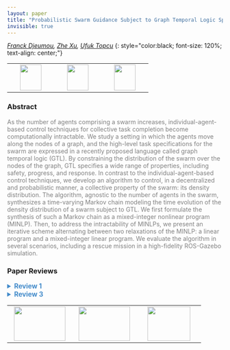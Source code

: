 ```yaml
---
layout: paper
title: "Probabilistic Swarm Guidance Subject to Graph Temporal Logic Specifications"
invisible: true
---
```

*[Franck Djeumou](http://), [Zhe Xu](http://), [Ufuk Topcu](http://www.ae.utexas.edu/facultysites/topcu/wiki/index.php/Main_Page)*
{: style="color:black; font-size: 120%; text-align: center;"}

<table width="40%"> <tr>
<td style="width: 20%; text-align: center;"><a href="http://www.roboticsproceedings.org/rss16/p058.pdf"><img src="{{ site.baseurl }}/images/paper_link.png"
width = "50"  height = "60"/> </a> </td>

<td style="width: 20%; text-align: center;"><a href="https://www.dropbox.com/home/RSS%20Video"><img src="{{ site.baseurl }}/images/video_link.png"
width = "50"  height = "60"/> </a> </td>

<td style="width: 20%; text-align: center;"><a href="https://github.com/u-t-autonomous/RSS2020_SwarmControlGTL.git"><img src="{{ site.baseurl }}/images/software_link.png"
width = "50"  height = "60"/> </a> </td>

</tr></table>

### Abstract
<html><p style="color:gray; font-size: 100%; text-align: justified;">
As the number of agents comprising a swarm increases, individual-agent-based control techniques for collective task completion become computationally intractable. We study a setting in which the agents move along the nodes of a graph, and the high-level task specifications for the swarm are expressed in a recently proposed language called graph temporal logic (GTL). By constraining the distribution of the swarm over the nodes of the graph, GTL specifies a wide range of properties, including safety, progress, and response. In contrast to the individual-agent-based control techniques, we develop an algorithm to control, in a decentralized and probabilistic manner, a collective property of the swarm: its density distribution. The algorithm, agnostic to the number of agents in the swarm, synthesizes a time-varying Markov chain modeling the time evolution of the density distribution of a swarm subject to GTL. We first formulate the synthesis of such a Markov chain as a mixed-integer nonlinear program (MINLP). Then, to address the intractability of MINLPs, we present an iterative scheme alternating between two relaxations of the MINLP: a linear program and a mixed-integer linear program. We evaluate the algorithm in several scenarios, including a rescue mission in a high-fidelity ROS-Gazebo simulation.
</p></html>

### Paper Reviews
<details><summary style="font-size:110%; color:#438BCA; cursor: pointer;"><b> Review 1</b></summary>
<p style="color:gray; font-size: 100%; text-align: justified; white-space: pre-line">
The authors consider a simplified swarming scenario, in which the agents move along the nodes of a graph. The specification is given as a formula in a logic called 
graph temporal logic (GTL), which constrains the distribution of the swarm over the nodes of
the graph. The authors propose an algorithm to control the density distribution of the swarm, which is based on 
a time-varying Markov chain
modeling the time evolution of the density distribution of the swarm. 

GTL and the Markov-chain modeling have been published before. The main contributions of this paper are to 
(1)  synthesize such a Markov
chain as a mixed-integer nonlinear program (MINLP), and (2) relax the MINLP to a mixed integer linear program (MILP).  My main concern with the paper is whether the contributions described above are enough to make this a RSS paper. My second major concerns is the simplicity of the examples throughout the paper. The running example us too simplistic, and the authors to not make any effort to connect this example to a robotic scenario. In the second example at the end of the paper, which is supposed to be more realistic, it is not cleat what the dynamics of the robot are.  

Aside from these, the paper is well written and, as far as I followed, technically correct. However, the related work misses three important and closely related works. First, there is no clear comparison with the plethora of papers on consensus. In the second paragraph of the Introduction, the author(s) say that "as the number of agents comprising the swarm increases, the computational cost for assigning
the targets of each agent and generating all the optimal
trajectories one by one becomes prohibitively high. As a result,
these techniques suffer from scalability issues." This is not the case for consensus-type papers, in which simple, identical local rules lead to guaranteed global behavior. 

Second, there are some papers on controlling the statistics of a swarm, e.g., (1) Calin Belta and Vijay Kumar, Abstraction and control for groups of robots, IEEE Transactions on Robotics, vol.20, no.5, pp.865-875, 2004, (2)  P. Yang, R. A. Freeman and K. M. Lynch, "Multi-Agent Coordination by Decentralized Estimation and Control," in IEEE Transactions on Automatic Control, vol. 53, no. 11, pp. 2480-2496, Dec. 2008, which are not mentioned and discussed. 

Third, there exist spatial temporal logics, that seem to be related to the GTL logic proposed here, e.g., (1) L. Nenzi, L. Bortolussi, V. Ciancia, M. Loreti, M. Massink, Qualitative and Quantitative Monitoring of Spatio-Temporal Properties with SSTL, Logical Methods in Computer Science, vol. 14(4) (2018), (2) Iman Haghighi, Sadra Sadraddini, Calin Belta, Robotic Swarm Control from Spatio-Temporal Specifications, 55th IEEE Conference on Decision and Control, Las Vegas, NV, 2016 (3) Iman Haghighi, Austin Jones, Zhaodan Kong, Ezio Bartocci, Radu Grosu and Calin Belta, SpaTeL: A Novel Spatial-Temporal Logic and Its Applications to Networked Systems, Hybrid Systems: Computation and Control (HSCC) 2015


</p> </details>

<details><summary style="font-size:110%; color:#438BCA; cursor: pointer;"><b> Review 3</b></summary>
<p style="color:gray; font-size: 100%; text-align: justified; white-space: pre-line">
This paper addresses the important problem of efficiently synthesizing
a decentralized controllers for a large number agents, i.e. a swarm,
such that together, they satisfy some high-level specification, here
in the form of a graph temporal logic sentence. Such systems have a
large number of applications, and by no means is this a solved
problem.

The prose and general outline of the paper is easy enough to follow,
although illustrations of the examples and theorems would have been
greatly appreciated.

The high level approach taken in this paper is 4 fold:

1. The swarm is ultimately abstracted as a graph where the nodes
   represent locations and densities (#agents/#total number of
   agents).

2. The decentralized controller is abstracted as a time varying markov
   chain describing how densities evolve on this graph over time.

3. The synthesis of this controller subject to the specification and
   dynamics is cast as a feasibility query in a Mixed Integer
   Non-linear Program (MINLP).

4. Once synthesized, an online low-level controller implements this
   strategy in the work space this graph represents.

This approach improves over prior work by either:

* Modeling densities rather than agents directly to improve
  scaling w.r.t. swarm size.

or 

* Synthesizing swarm strategies that satisfy bounded graph temporal
  logic specifications.

The primary technical contribution of this work seems to be the
handling of the complexity of the MINLP - being potentially much
harder than MILPs which are already NP-hard.

This is done by first observing that in the special case of a complete
graph, the constraints on densities can be used to determine a
feasible swarm strategy, resulting in a Mixed Integer *Linear*
Program.

While the proof seems straight forward, an interpretation would have
been appreciated. For example, physically, I understand this to be the
result of agents being able to always "keep up" with required
densities at each time step since they are always one step away from
there they need to be.

A general solution is then proposed which alternates between solving
two relaxations of the MINLP. The key insight is that once the swarm
strategy (markov chain) or densities are set, the complexity of the
MINLP reduces substantially. Thus at a high level, this algorithm
alternates between estimating these to quantities.

The paper then empirically demonstrates substantial improvements this
proposed solution has over using off-the-shelf MINLP solvers as well
we a few interesting case studies.

While I believe this approach to be well-founded and the experiments
convincing, I am left with a two questions:

1. While improving scalability, there doesn't seem any constraints
   ensuring that the Markov Chain densities can be realized - since in
   the actual swarm the densities cannot take on all real numbers.

   Is there a guarantee that the results will still hold with high
   probability?

2. Because the solutions need only be feasible, is it possible to
   leverage an SMT solver rather than optimization engine?  The
   non-linearities in the MINLP seem fairly tame, and the proposed
   algorithm reminds the reviewer of Counter Example Guided Inductive
   Synthesis based on SMT solvers.

   Similar works in synthesizing controllers from Signal Temporal
   Logic have shown that combining SMT solvers with MILPs can also
   lead to dramatic increases in performance.
   

</p> </details>

<table width="100%"><tr><td style="width: 30%; text-align: center;"><a href="{{ site.baseurl }}/program/papers/57"> <img src="{{ site.baseurl }}/images/previous_icon.png" width = "120"  height = "80"/> </a> </td>

<td style="width: 30%; text-align: center;"><a href="{{ site.baseurl }}/program/papers"> <img src="{{ site.baseurl }}/images/overview_icon.png" width = "120"  height = "80"/> </a> </td> 

<td style="width: 30%; text-align: center;"><a href="{{ site.baseurl }}/program/papers/59"> <img src="{{ site.baseurl }}/images/next_icon.png" width = "100"  height = "80"/> </a> </td> 

</tr></table>

